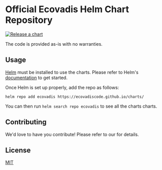 # Official Ecovadis Helm Chart Repository

[![Release a chart](https://github.com/EcovadisCode/charts-core/actions/workflows/publish.yaml/badge.svg)](https://github.com/EcovadisCode/charts-core/actions/workflows/publish.yaml)

The code is provided as-is with no warranties.

## Usage

[Helm](https://helm.sh) must be installed to use the charts.
Please refer to Helm's [documentation](https://helm.sh/docs/) to get started.

Once Helm is set up properly, add the repo as follows:

```console
helm repo add ecovadis https://ecovadiscode.github.io/charts/
```

You can then run `helm search repo ecovadis` to see all the charts charts.



## Contributing

<!-- Keep full URL links to repo files because this README syncs from main to gh-pages.  -->
We'd love to have you contribute! Please refer to our  for details.

## License

<!-- Keep full URL links to repo files because this README syncs from main to gh-pages.  -->
[MIT](https://github.com/git/git-scm.com/blob/main/MIT-LICENSE.txt)